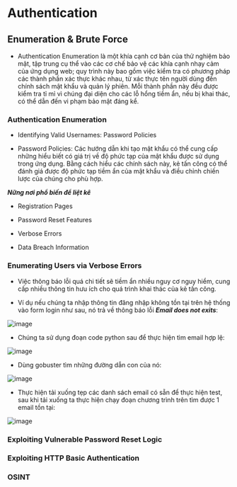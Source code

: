 # Authentication

## Enumeration & Brute Force

- Authentication Enumeration là một khía cạnh cơ bản của thử nghiệm bảo mật, tập trung cụ thể vào các cơ chế bảo vệ các khía cạnh nhạy cảm của ứng dụng web; quy trình này bao gồm việc kiểm tra có phương pháp các thành phần xác thực khác nhau, từ xác thực tên người dùng đến chính sách mật khẩu và quản lý phiên. Mỗi thành phần này đều được kiểm tra tỉ mỉ vì chúng đại diện cho các lỗ hổng tiềm ẩn, nếu bị khai thác, có thể dẫn đến vi phạm bảo mật đáng kể.

### Authentication Enumeration 

- Identifying Valid Usernames: Password Policies

- Password Policies: Các hướng dẫn khi tạo mật khẩu có thể cung cấp những hiểu biết có giá trị về độ phức tạp của mật khẩu được sử dụng trong ứng dụng. Bằng cách hiểu các chính sách này, kẻ tấn công có thể đánh giá được độ phức tạp tiềm ẩn của mật khẩu và điều chỉnh chiến lược của chúng cho phù hợp. 

***Nững nơi phổ biến để liệt kê***

- Registration Pages

- Password Reset Features

- Verbose Errors

- Data Breach Information

### Enumerating Users via Verbose Errors

- Việc thông báo lỗi quá chi tiết sẽ tiềm ẩn nhiều nguy cơ nguy hiểm, cung cấp nhiều thông tin hưu ích cho quá trình khai thác của kẻ tấn công.

- Ví dụ nếu chúng ta nhập thông tin đăng nhập không tồn tại trên hệ thống vào form login như sau, nó trả về thông báo lỗi ***Email does not exits***:

![image](https://github.com/user-attachments/assets/801a0684-4c1e-4975-80e9-6211791b3140)

- Chúng ta sử dụng đoạn code python sau để thực hiện tìm email hợp lệ:

![image](https://github.com/user-attachments/assets/0f8f7cba-d31f-48fd-85a8-d3152a6b0b15)

- Dùng gobuster tìm những đường dẫn con của nó:

![image](https://github.com/user-attachments/assets/66b65c58-2caf-48c1-b836-34be5eb05c67)

- Thực hiện tải xuống tẹp các danh sách email có sẵn để thực hiện test, sau khi tải xuống ta thực hiện chạy đoạn chương trình trên tìm được 1 email tồn tại:

![image](https://github.com/user-attachments/assets/50d1f5b3-cc68-4afc-a546-6dec8fa28280)

### Exploiting Vulnerable Password Reset Logic


### Exploiting HTTP Basic Authentication


### OSINT
